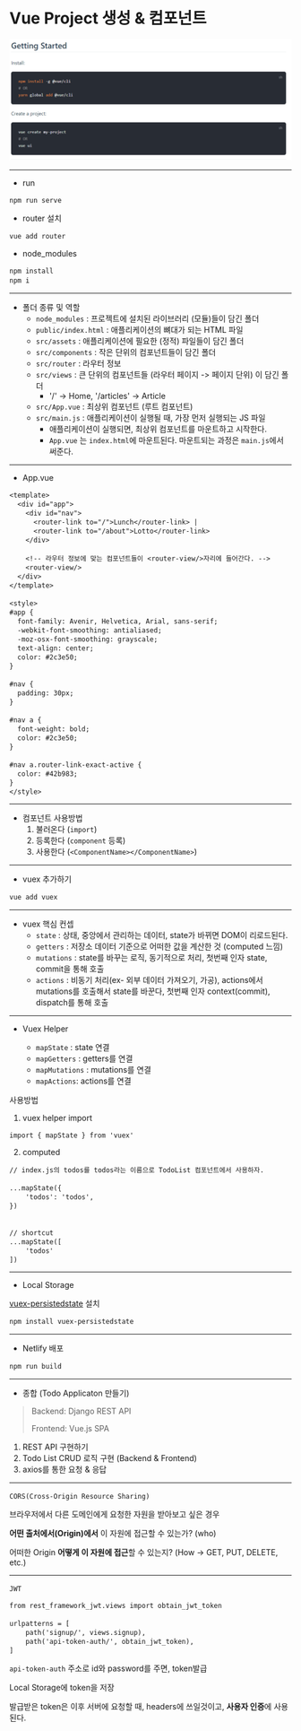 # Vue Project 생성 & 컴포넌트

![image-20201111123751522](02.%20Vue.assets/image-20201111123751522.png)

----

- run

```bash
npm run serve
```

- router 설치

```bash
vue add router
```

- node_modules

```bash
npm install
npm i
```

---

- 폴더 종류 및 역할
  - `node_modules` : 프로젝트에 설치된 라이브러리 (모듈)들이 담긴 폴더
  - `public/index.html` : 애플리케이션의 뼈대가 되는 HTML 파일
  - `src/assets` : 애플리케이션에 필요한 (정적) 파일들이 담긴 폴더
  - `src/components` : 작은 단위의 컴포넌트들이 담긴 폴더
  - `src/router` : 라우터 정보
  - `src/views` : 큰 단위의 컴포넌트들 (라우터 페이지 -> 페이지 단위) 이 담긴 폴더 
    - '/'  -> Home, '/articles' -> Article
  - `src/App.vue` :  최상위 컴포넌트 (루트 컴포넌트)
  - `src/main.js` : 애플리케이션이 실행될 때, 가장 먼저 실행되는 JS 파일
    - 애플리케이션이 실행되면, 최상위 컴포넌트를 마운트하고 시작한다. 
    - `App.vue` 는 `index.html`에 마운트된다. 마운트되는 과정은 `main.js`에서 써준다. 

---

- App.vue

```vue
<template>
  <div id="app">
    <div id="nav">
      <router-link to="/">Lunch</router-link> |
      <router-link to="/about">Lotto</router-link>
    </div>
      
    <!-- 라우터 정보에 맞는 컴포넌트들이 <router-view/>자리에 들어간다. -->
    <router-view/>
  </div>
</template>

<style>
#app {
  font-family: Avenir, Helvetica, Arial, sans-serif;
  -webkit-font-smoothing: antialiased;
  -moz-osx-font-smoothing: grayscale;
  text-align: center;
  color: #2c3e50;
}

#nav {
  padding: 30px;
}

#nav a {
  font-weight: bold;
  color: #2c3e50;
}

#nav a.router-link-exact-active {
  color: #42b983;
}
</style>
```

---

- 컴포넌트 사용방법
  1. 불러온다 (`import`)
  2. 등록한다 (`component`  등록)
  3. 사용한다 (`<ComponentName></ComponentName>`)

---

- vuex 추가하기

```bash
vue add vuex
```

---

- vuex 핵심 컨셉
  - `state` : 상태, 중앙에서 관리하는 데이터, state가 바뀌면 DOM이 리로드된다.
  - `getters` : 저장소 데이터 기준으로 어떠한 값을 계산한 것 (computed 느낌)
  - `mutations` : state를 바꾸는 로직, 동기적으로 처리, 첫번째 인자 state, commit을 통해 호출
  - `actions` : 비동기 처리(ex- 외부 데이터 가져오기, 가공), actions에서 mutations를 호출해서 state를 바꾼다, 첫번째 인자 context(commit), dispatch를 통해 호출

---

- Vuex Helper

  - `mapState` : state 연결
  - `mapGetters`  : getters를 연결
  - `mapMutations` : mutations를 연결
  - `mapActions`: actions를 연결



사용방법

1) vuex helper import

```vue
import { mapState } from 'vuex'
```

2) computed 

```vue
// index.js의 todos를 todos라는 이름으로 TodoList 컴포넌트에서 사용하자.

...mapState({
	'todos': 'todos',
})


// shortcut
...mapState([
	'todos'
])
```



---

- Local Storage

[vuex-persistedstate](https://www.npmjs.com/package/vuex-persistedstate) 설치

```bash
npm install vuex-persistedstate
```

---

- Netlify 배포

```bash
npm run build
```

---

- 종합 (Todo Applicaton 만들기)

> Backend: Django REST API
>
> Frontend: Vue.js SPA

1. REST API 구현하기
2. Todo List CRUD 로직 구현 (Backend & Frontend)
3. axios를 통한 요청 & 응답

----

`CORS(Cross-Origin Resource Sharing)` 

브라우저에서 다른 도메인에게 요청한 자원을 받아보고 싶은 경우

**어떤 출처에서(Origin)에서** 이 자원에 접근할 수 있는가? (who)

어떠한 Origin **어떻게 이 자원에 접근**할 수 있는지? (How ->  GET, PUT, DELETE, etc.)

---

`JWT` 

```
from rest_framework_jwt.views import obtain_jwt_token

urlpatterns = [
    path('signup/', views.signup),
    path('api-token-auth/', obtain_jwt_token),
]
```

`api-token-auth` 주소로 id와 password를 주면, token발급

Local Storage에 token을 저장

발급받은 token은 이후 서버에 요청할 때, headers에 쓰일것이고, **사용자 인증**에 사용된다. 

